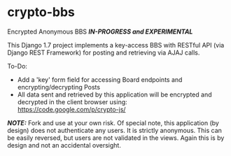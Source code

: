 # crypto-bbs
Encrypted Anonymous BBS ***IN-PROGRESS and EXPERIMENTAL***

This Django 1.7 project implements a key-access BBS with RESTful API (via Django REST Framework) for posting and retrieving via AJAJ calls.

To-Do:
+ Add a 'key' form field for accessing Board endpoints and encrypting/decrypting Posts
+ All data sent and retrieved by this application will be encrypted and decrypted in the client browser using: https://code.google.com/p/crypto-js/

***NOTE:*** Fork and use at your own risk. Of special note, this application (by design) does not authenticate any users. It is strictly anonymous. This can be easily reversed, but users are not validated in the views. Again this is by design and not an accidental oversight.
